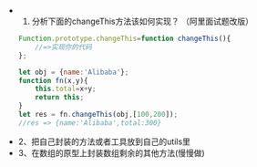 - 1. 分析下面的changeThis方法该如何实现？ （阿里面试题改版）
    ```javascript
    Function.prototype.changeThis=function changeThis(){
        //=>实现你的代码
    };
    
    let obj = {name:'Alibaba'};
    function fn(x,y){
        this.total=x+y;
    	return this;
    }
    let res = fn.changeThis(obj,[100,200]);
    //res => {name:'Alibaba',total:300}
    ```
- 2、把自己封装的方法或者工具放到自己的utils里
- 3、在数组的原型上封装数组剩余的其他方法(慢慢做)
